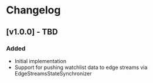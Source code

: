 # Changelog

## [v1.0.0] - TBD

### Added

- Initial implementation
- Support for pushing watchlist data to edge streams via EdgeStreamsStateSynchronizer
